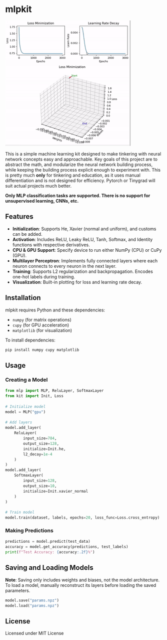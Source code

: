 # mlpkit

![Demo of mlpkit graphs](res/demo.gif)

This is a simple machine learning kit designed to make tinkering with neural network concepts easy and approachable. Key goals of this project are to abstract the math, and modularize the neural network building process, while keeping the building process explicit enough to experiment with. This is pretty much **only** for tinkering and education, as it uses manual differentiation and is not designed for efficiency. Pytorch or Tinygrad will suit actual projects much better.

**Only MLP classification tasks are supported. There is no support for unsupervised learning, CNNs, etc.**

## Features

- **Initialization**: Supports He, Xavier (normal and uniform), and customs can be added.
- **Activation**: Includes ReLU, Leaky ReLU, Tanh, Softmax, and Identity functions with respective derivatives.
- **CPU & GPU Support**: Specify device to run either NumPy (CPU) or CuPy (GPU).
- **Multilayer Perceptron**: Implements fully connected layers where each neuron connects to every neuron in the next layer.
- **Training**: Supports L2 regularization and backpropagation. Encodes one-hot labels during training.
- **Visualization**: Built-in plotting for loss and learning rate decay.

## Installation

mlpkit requires Python and these dependencies:

- `numpy` (for matrix operations)
- `cupy` (for GPU acceleration)
- `matplotlib` (for visualization)

To install dependencies:

```sh
pip install numpy cupy matplotlib
```

## Usage

### Creating a Model

```python
from mlp import MLP, ReluLayer, SoftmaxLayer
from kit import Init, Loss

# Initialize model
model = MLP("gpu")

# Add layers
model.add_layer(
    ReluLayer(
        input_size=784, 
        output_size=128,
        initialize=Init.he,
        l2_decay=1e-4
    )
)
model.add_layer(
    SoftmaxLayer(
        input_size=128, 
        output_size=10,
        initialize=Init.xavier_normal
    )
)

# Train model
model.train(dataset, labels, epochs=20, loss_func=Loss.cross_entropy)
```

### Making Predictions

```python
predictions = model.predict(test_data)
accuracy = model.get_accuracy(predictions, test_labels)
print(f"Test Accuracy: {accuracy:.2f}%")
```

## Saving and Loading Models
**Note**: Saving only includes weights and biases, not the model architecture. To load a model, manually reconstruct its layers before loading the saved parameters.

```python
model.save("params.npz")
model.load("params.npz")
```

## License
Licensed under MIT License